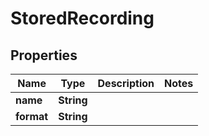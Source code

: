 
# StoredRecording

## Properties
Name | Type | Description | Notes
------------ | ------------- | ------------- | -------------
**name** | **String** |  | 
**format** | **String** |  | 



